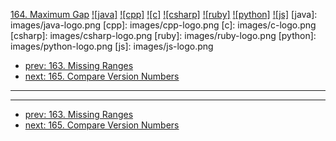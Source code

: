 [164. Maximum Gap](https://leetcode.com/problems/maximum-gap/)
[![java]](https://github.com/leetcode-study-group/leetcode-java-solutions/blob/master/164-maximum-gap.md)
[![cpp]](https://github.com/leetcode-study-group/leetcode-cpp-solutions/blob/master/164-maximum-gap.md)
[![c]](https://github.com/leetcode-study-group/leetcode-c-solutions/blob/master/164-maximum-gap.md)
[![csharp]](https://github.com/leetcode-study-group/leetcode-csharp-solutions/blob/master/164-maximum-gap.md)
[![ruby]](https://github.com/leetcode-study-group/leetcode-ruby-solutions/blob/master/164-maximum-gap.md)
[![python]](https://github.com/leetcode-study-group/leetcode-python-solutions/blob/master/164-maximum-gap.md)
[![js]](https://github.com/leetcode-study-group/leetcode-js-solutions/blob/master/164-maximum-gap.md)
[java]: images/java-logo.png
[cpp]: images/cpp-logo.png
[c]: images/c-logo.png
[csharp]: images/csharp-logo.png
[ruby]: images/ruby-logo.png
[python]: images/python-logo.png
[js]: images/js-logo.png

- [prev: 163. Missing Ranges](163-missing-ranges.md)
- [next: 165. Compare Version Numbers](165-compare-version-numbers.md)

---


---

- [prev: 163. Missing Ranges](163-missing-ranges.md)
- [next: 165. Compare Version Numbers](165-compare-version-numbers.md)
